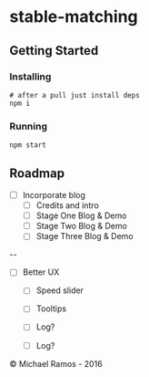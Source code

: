 # stable-matching


## Getting Started

### Installing

```
# after a pull just install deps
npm i 
```

### Running
```
npm start
```

## Roadmap
- [ ] Incorporate blog
  - [ ] Credits and intro
  - [ ] Stage One Blog & Demo
  - [ ] Stage Two Blog & Demo
  - [ ] Stage Three Blog & Demo

--


- [ ] Better UX
  - [ ] Speed slider
  - [ ] Tooltips
  - [ ] Log?
  - [ ] Log?


© Michael Ramos - 2016
